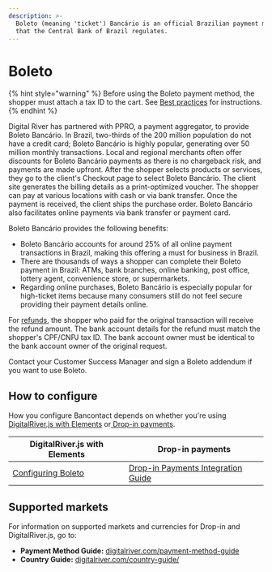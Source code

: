 ```yaml
---
description: >-
  Boleto (meaning 'ticket') Bancário is an official Brazilian payment method
  that the Central Bank of Brazil regulates.
---
```


# Boleto

{% hint style="warning" %}
Before using the Boleto payment method, the shopper must attach a tax ID to the cart. See [Best practices](../payments-solutions/digitalriver.js/payment-methods/configuring-boleto.md#best-practices) for instructions.
{% endhint %}

Digital River has partnered with PPRO, a payment aggregator, to provide Boleto Bancário. In Brazil, two-thirds of the 200 million population do not have a credit card; Boleto Bancário is highly popular, generating over 50 million monthly transactions. Local and regional merchants often offer discounts for Boleto Bancário payments as there is no chargeback risk, and payments are made upfront. After the shopper selects products or services, they go to the client's Checkout page to select Boleto Bancário. The client site generates the billing details as a print-optimized voucher. The shopper can pay at various locations with cash or via bank transfer. Once the payment is received, the client ships the purchase order. Boleto Bancário also facilitates online payments via bank transfer or payment card.&#x20;

Boleto Bancário provides the following benefits:&#x20;

* Boleto Bancário accounts for around 25% of all online payment transactions in Brazil, making this offering a must for business in Brazil.&#x20;
* There are thousands of ways a shopper can complete their Boleto payment in Brazil: ATMs, bank branches, online banking, post office, lottery agent, convenience store, or supermarkets.&#x20;
* Regarding online purchases, Boleto Bancário is especially popular for high-ticket items because many consumers still do not feel secure providing their payment details online.&#x20;

For [refunds](../../admin-apis/refunds/managing-a-refund-for-a-delayed-payment-method.md), the shopper who paid for the original transaction will receive the refund amount. The bank account details for the refund must match the shopper's CPF/CNPJ tax ID. The bank account owner must be identical to the bank account owner of the original request.

Contact your Customer Success Manager and sign a Boleto addendum if you want to use Boleto.

## How to configure&#x20;

How you configure Bancontact depends on whether you're using [DigitalRiver.js with Elements](../payments-solutions/digitalriver.js/) or[ Drop-in payments](../payments-solutions/drop-in/).&#x20;

| DigitalRiver.js with Elements                                                                     | Drop-in payments                                                                                 |
| ------------------------------------------------------------------------------------------------- | ------------------------------------------------------------------------------------------------ |
| [Configuring Boleto](../payments-solutions/digitalriver.js/payment-methods/configuring-boleto.md) | [Drop-in Payments Integration Guide](../payments-solutions/drop-in/drop-in-integration-guide.md) |

## Supported markets

For information on supported markets and currencies for Drop-in and DigitalRiver.js, go to:&#x20;

* **Payment Method Guide:** [digitalriver.com/payment-method-guide](https://www.digitalriver.com/payment-method-guide/)
* **Country Guide:** [digitalriver.com/country-guide/](https://www.digitalriver.com/country-guide/)

